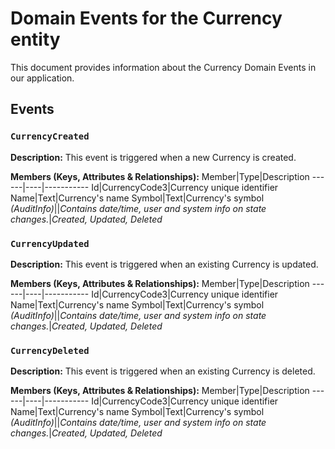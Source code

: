 # Domain Events for the Currency entity

This document provides information about the Currency Domain Events in our application.

## Events

### `CurrencyCreated`

**Description:**
This event is triggered when a new Currency is created.

**Members (Keys, Attributes & Relationships):**
Member|Type|Description
------|----|-----------
Id|CurrencyCode3|Currency unique identifier
Name|Text|Currency's name
Symbol|Text|Currency's symbol
*(AuditInfo)*||*Contains date/time, user and system info on state changes.*|*Created, Updated, Deleted*


### `CurrencyUpdated`

**Description:** 
This event is triggered when an existing Currency is updated.

**Members (Keys, Attributes & Relationships):**
Member|Type|Description
------|----|-----------
Id|CurrencyCode3|Currency unique identifier
Name|Text|Currency's name
Symbol|Text|Currency's symbol
*(AuditInfo)*||*Contains date/time, user and system info on state changes.*|*Created, Updated, Deleted*


### `CurrencyDeleted`

**Description:**
This event is triggered when an existing Currency is deleted.

**Members (Keys, Attributes & Relationships):**
Member|Type|Description
------|----|-----------
Id|CurrencyCode3|Currency unique identifier
Name|Text|Currency's name
Symbol|Text|Currency's symbol
*(AuditInfo)*||*Contains date/time, user and system info on state changes.*|*Created, Updated, Deleted*

